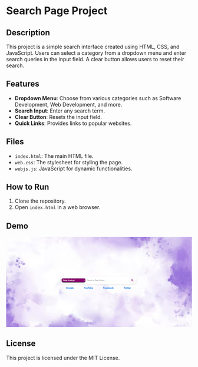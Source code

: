 # Search Page Project

## Description
This project is a simple search interface created using HTML, CSS, and JavaScript. Users can select a category from a dropdown menu and enter search queries in the input field. A clear button allows users to reset their search.

## Features
- **Dropdown Menu**: Choose from various categories such as Software Development, Web Development, and more.
- **Search Input**: Enter any search term.
- **Clear Button**: Resets the input field.
- **Quick Links**: Provides links to popular websites.

## Files
- `index.html`: The main HTML file.
- `web.css`: The stylesheet for styling the page.
- `webjs.js`: JavaScript for dynamic functionalities.

## How to Run
1. Clone the repository.
2. Open `index.html` in a web browser.

## Demo
![Demo](website.png) <!-- Add a screenshot if available -->

## License
This project is licensed under the MIT License.

